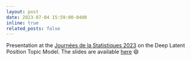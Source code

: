 ```yaml
---
layout: post
date: 2023-07-04 15:59:00-0400
inline: true
related_posts: false
---
```


Presentation at the [Journées de la Statistiques 2023](https://jds2023.sciencesconf.org/)
on the Deep Latent Position Topic Model. The slides are available [here]() :smile: